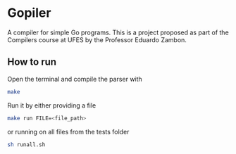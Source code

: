 # Gopiler
A compiler for simple Go programs. This is a project proposed as part of the Compilers course at UFES by the Professor Eduardo Zambon.

## How to run

Open the terminal and compile the parser with
```bash
make
```

Run it by either providing a file 
```bash
make run FILE=<file_path>
```

or running on all files from the tests folder
```bash
sh runall.sh
```
